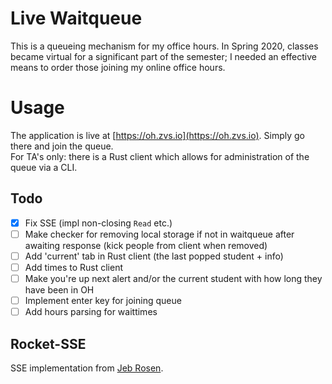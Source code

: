 # Live Waitqueue

This is a queueing mechanism for my office hours. In Spring 2020, classes became virtual for a
significant part of the semester; I needed an effective means to order those joining my online office
hours. 

# Usage
The application is live at [https://oh.zvs.io](https://oh.zvs.io). Simply go there and join the queue.  
For TA's only: there is a Rust client which allows for administration of the queue via a CLI.

## Todo
- [x] Fix SSE (impl non-closing `Read` etc.)
- [ ] Make checker for removing local storage if not in waitqueue after awaiting response
      (kick people from client when removed)
- [ ] Add 'current' tab in Rust client (the last popped student + info)
- [ ] Add times to Rust client
- [ ] Make you're up next alert and/or the current student with how long they have been in OH
- [ ] Implement enter key for joining queue
- [ ] Add hours parsing for waittimes

## Rocket-SSE
SSE implementation from [Jeb Rosen](https://git.jebrosen.com/jeb/rocket-rooms). 

